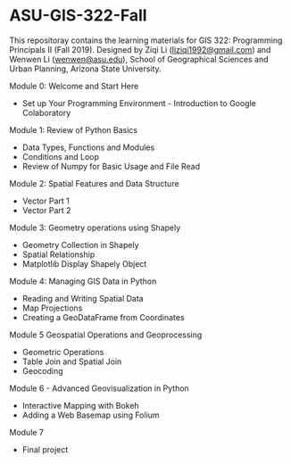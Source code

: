 # ASU-GIS-322-Fall
This repositoray contains the learning materials for GIS 322: Programming Principals II (Fall 2019).
Designed by Ziqi Li (liziqi1992@gmail.com) and Wenwen Li (wenwen@asu.edu), School of Geographical Sciences and Urban Planning, Arizona State University.

Module 0: Welcome and Start Here
* Set up Your Programming Environment - Introduction to Google Colaboratory

Module 1: Review of Python Basics
* Data Types, Functions and Modules
* Conditions and Loop
* Review of Numpy for Basic Usage and File Read

Module 2: Spatial Features and Data Structure
* Vector Part 1
* Vector Part 2

Module 3: Geometry operations using Shapely
* Geometry Collection in Shapely
* Spatial Relationship
* Matplotlib Display Shapely Object

Module 4: Managing GIS Data in Python
* Reading and Writing Spatial Data
* Map Projections
* Creating a GeoDataFrame from Coordinates

Module 5 Geospatial Operations and Geoprocessing
* Geometric Operations
* Table Join and Spatial Join
* Geocoding

Module 6 - Advanced Geovisualization in Python
* Interactive Mapping with Bokeh
* Adding a Web Basemap using Folium

Module 7
* Final project
